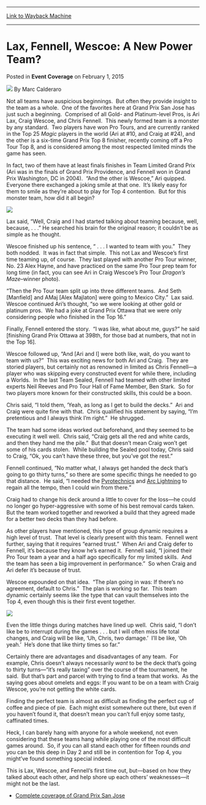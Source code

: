 
---
[Link to Wayback Machine](https://web.archive.org/web/20151005015607/http://magic.wizards.com/en/events/coverage/gpsj2015/new-power-team)

[_metadata_:author]:- "Marc Calderaro"
[_metadata_:description]:- "Not all teams have auspicious beginnings.  But often they provide insight to the team as a whole.  One of the favorites here at Grand Prix San Jose has just such a beginning.  Comprised of all Gold- and Platinum-level Pros, is Ari Lax, Craig Wescoe, and Chris Fennell.  This newly formed team is a monster by any standard.  Two players have won Pro Tours, and are currently ranked in the Top 25 Magic players in the world (Ari at #10, and Craig at #24), and the other is a six-time Grand Prix Top 8 finisher, recently coming off a Pro Tour Top 8, and is considered among the most respecte"
[_metadata_:generator]:- "Drupal 7 (http://drupal.org)"
[_metadata_:node]:- "343041"
[_metadata_:publish_date]:- "2015-02-01"
[_metadata_:source]:- "div-main-content"
[_metadata_:title]:- "Lax, Fennell, Wescoe: A New Power Team?"
[_metadata_:wayback_capture_timestamp]:- "2015-10-05 01:56:07"
[_metadata_:wayback_raw_url]:- "https://web.archive.org/web/20151005015607id_/http://magic.wizards.com/en/events/coverage/gpsj2015/new-power-team"
[_metadata_:wayback_url]:- "http://magic.wizards.com/en/events/coverage/gpsj2015/new-power-team"
---


Lax, Fennell, Wescoe: A New Power Team?
=======================================



 Posted in **Event Coverage**
 on February 1, 2015 






![](https://media.magic.wizards.com/styles/auth_small/public/images/person/calderaro.jpg)
By Marc Calderaro










Not all teams have auspicious beginnings.  But often they provide insight to the team as a whole.  One of the favorites here at Grand Prix San Jose has just such a beginning.  Comprised of all Gold- and Platinum-level Pros, is Ari Lax, Craig Wescoe, and Chris Fennell.  This newly formed team is a monster by any standard.  Two players have won Pro Tours, and are currently ranked in the Top 25 *Magic* players in the world (Ari at #10, and Craig at #24), and the other is a six-time Grand Prix Top 8 finisher, recently coming off a Pro Tour Top 8, and is considered among the most respected limited minds the game has seen.



In fact, two of them have at least finals finishes in Team Limited Grand Prix (Ari was in the finals of Grand Prix Providence, and Fennell won in Grand Prix Washington, DC in 2004).  “And the other is Wescoe,” Ari quipped. Everyone there exchanged a joking smile at that one.  It’s likely easy for them to smile as they’re about to play for Top 4 contention.  But for this monster team, how did it all begin?


![](https://media.wizards.com/2015/events/gpsj15/powerteam_onemore.jpg)



Lax said, “Well, Craig and I had started talking about teaming because, well, because, . . .” He searched his brain for the original reason; it couldn’t be as simple as he thought.



Wescoe finished up his sentence, “ . . . I wanted to team with you.”  They both nodded.  It was in fact that simple.  This not Lax and Wescoe’s first time teaming up, of course.  They last played with another Pro Tour winner, No. 23 Alex Hayne, and have practiced on the same Pro Tour prep team for long time (in fact, you can see Ari in Craig Wescoe’s Pro Tour *Dragon’s Maze*–winner photo).



“Then the Pro Tour team split up into three different teams.  And Seth [Manfield] and AMaj [Alex Majlaton] were going to Mexico City.”  Lax said.  Wescoe continued Ari’s thought, “so we were looking at other gold or platinum pros.  We had a joke at Grand Prix Ottawa that we were only considering people who finished in the Top 16.”



Finally, Fennell entered the story.  “I was like, what about me, guys?” he said [finishing Grand Prix Ottawa at 398th, for those bad at numbers, that not in the Top 16].



Wescoe followed up, “And [Ari and I] were both like, wait, do you want to team with us?”  This was exciting news for both Ari and Craig.  They are storied players, but certainly not as renowned in limited as Chris Fennell—a player who was skipping every constructed event for while there, including a Worlds.  In the last Team Sealed, Fennell had teamed with other limited experts Neil Reeves and Pro Tour Hall of Fame Member, Ben Stark.  So for two players more known for their constructed skills, this could be a boon.



Chris said, “I told them, ‘Yeah, as long as I get to build the decks.”  Ari and Craig were quite fine with that.  Chris qualified his statement by saying, “I’m pretentious and I always think I’m right.”  He shrugged.



The team had some ideas worked out beforehand, and they seemed to be executing it well well.  Chris said, “Craig gets all the red and white cards, and then they hand me the pile.”  But that doesn’t mean Craig won’t get some of his cards stolen.  While building the Sealed pool today, Chris said to Craig, “Ok, you can’t have these three, but you’ve got the rest.”



Fennell continued, “No matter what, I always get handed the deck that’s going to go thirty turns,” so there are some specific things he needed to go that distance.  He said, “I needed the [Pyrotechnics](http://gatherer.wizards.com/Pages/Card/Details.aspx?name=Pyrotechnics) and [Arc Lightning](http://gatherer.wizards.com/Pages/Card/Details.aspx?name=Arc+Lightning) to regain all the tempo, then I could win from there.”



Craig had to change his deck around a little to cover for the loss—he could no longer go hyper-aggressive with some of his best removal cards taken.  But the team worked together and reworked a build that they agreed made for a better two decks than they had before.



As other players have mentioned, this type of group dynamic requires a high level of trust.  That level is clearly present with this team.  Fennell went further, saying that it requires “earned trust.”  When Ari and Craig defer to Fennell, it’s because they know he’s earned it.  Fennell said, “I joined their Pro Tour team a year and a half ago specifically for my limited skills.  And the team has seen a big improvement in performance.”  So when Craig and Ari defer it’s because of trust.



Wescoe expounded on that idea.  “The plan going in was: If there’s no agreement, default to Chris.”  The plan is working so far.  This team dynamic certainly seems like the type that can vault themselves into the Top 4, even though this is their first event together.


![](https://media.wizards.com/2015/events/gpsj15/powerteam_fennell-wescoe-lax.jpg)



Even the little things during matches have lined up well.  Chris said, “I don’t like be to interrupt during the games . . . but I will often miss life total changes, and Craig will be like, ‘Uh, Chris, two damage.’  I’ll be like, ‘Oh yeah.’  He’s done that like thirty times so far.”



Certainly there are advantages and disadvantages of any team.  For example, Chris doesn’t always necessarily *want* to be the deck that’s going to thirty turns—“it’s really taxing” over the course of the tournament, he said.  But that’s part and parcel with trying to find a team that works.  As the saying goes about omelets and eggs: If you want to be on a team with Craig Wescoe, you’re not getting the white cards.



Finding the perfect team is almost as difficult as finding the perfect cup of coffee and piece of pie.  Each might exist somewhere out there, but even if you haven’t found it, that doesn’t mean you can’t full enjoy some tasty, caffinated times.



Heck, I can barely hang with anyone for a whole weekend, not even considering that these teams hang while playing one of the most difficult games around.  So, if you can all stand each other for fifteen rounds *and* you can be this deep in Day 2 and still be in contention for Top 4, you might’ve found something special indeed.



This is Lax, Wescoe, and Fennell’s first time out, but—based on how they talked about each other, and help shore up each others’ weaknesses—it might not be the last.


* [Complete coverage of Grand Prix San Jose](/node/341246)

 




